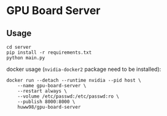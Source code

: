 # GPU Board Server

## Usage

```
cd server
pip install -r requirements.txt
python main.py
```

docker usage (`nvidia-docker2` package need to be installed):

```shell
docker run --detach --runtime nvidia --pid host \
    --name gpu-board-server \
    --restart always \
    --volume /etc/passwd:/etc/passwd:ro \
    --publish 8000:8000 \
    huww98/gpu-board-server
```
